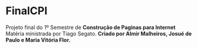 # FinalCPI

Projeto final do 1º Semestre de <b>Construção de Paginas para Internet</b>
Matéria ministrada por Tiago Segato.
<b>Criado por Almir Malheiros, Josué de Paulo e Maria Vitória Flor.</b>
